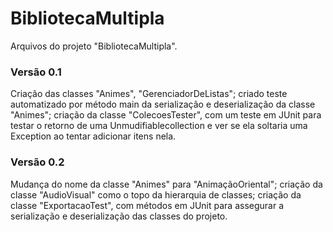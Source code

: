 # BibliotecaMultipla

Arquivos do projeto "BibliotecaMultipla".

### Versão 0.1
Criação das classes "Animes", "GerenciadorDeListas";
criado teste automatizado por método main da serialização e deserialização da classe "Animes";
criação da classe "ColecoesTester", com um teste em JUnit para testar o retorno de uma Unmudifiablecollection e ver se ela soltaria uma Exception ao tentar adicionar itens nela.

### Versão 0.2
Mudança do nome da classe "Animes" para "AnimaçãoOriental";
criação da classe "AudioVisual" como o topo da hierarquia de classes;
criação da classe "ExportacaoTest", com métodos em JUnit para assegurar a serialização e deserialização das classes do projeto.
